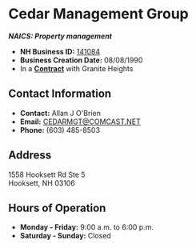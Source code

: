 # Cedar Management Group
***NAICS: Property management***

- **NH Business ID:** [141084](https://quickstart.sos.nh.gov/online/BusinessInquire/BusinessInformation?businessID=53755)
- **Business Creation Date:** 08/08/1990
- In a **[Contract](https://github.com/Granite-Heights-Condominiums/HOA/blob/main/Organizations/Venders/Ceder%20Property%20Management/Contract.md)** with Granite Heights

## Contact Information
- **Contact:** Allan J O'Brien
- **Email:** [CEDARMGT@COMCAST.NET](mailto:CEDARMGT@COMCAST.NET)
- **Phone:** (603) 485-8503

## Address
1558 Hooksett Rd Ste 5  
Hooksett, NH 03106

## Hours of Operation
- **Monday - Friday:** 9:00 a.m. to 6:00 p.m.
- **Saturday - Sunday:** Closed
